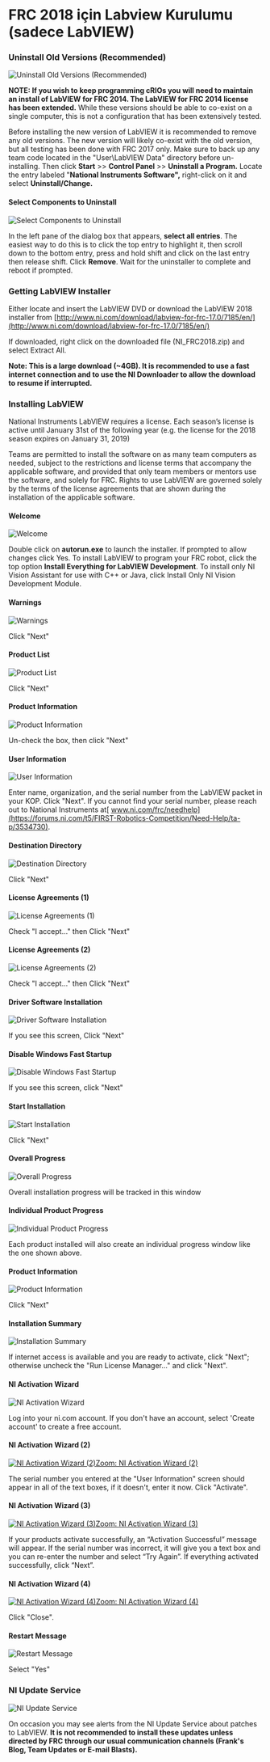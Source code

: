 # FRC 2018 için Labview Kurulumu \(sadece LabVIEW\)

### Uninstall Old Versions \(Recommended\) <a id="uninstall-old-versions-recommended"></a>

![Uninstall Old Versions \(Recommended\)](https://s3.amazonaws.com/screensteps_live/image_assets/assets/000/997/661/original/3eccbebf-2f8a-4aa3-961c-95bc80332f7f.png?1506531549)

**NOTE: If you wish to keep programming cRIOs you will need to maintain an install of LabVIEW for FRC 2014. The LabVIEW for FRC 2014 license has been extended.** While these versions should be able to co-exist on a single computer, this is not a configuration that has been extensively tested.

Before installing the new version of LabVIEW it is recommended to remove any old versions. The new version will likely co-exist with the old version, but all testing has been done with FRC 2017 only. Make sure to back up any team code located in the "User\LabVIEW Data" directory before un-installing. Then click **Start** &gt;&gt; **Control Panel** &gt;&gt; **Uninstall a Program.** Locate the entry labeled "**National Instruments Software",** right-click on it and select **Uninstall/Change.**

#### Select Components to Uninstall <a id="select-components-to-uninstall"></a>

![Select Components to Uninstall](https://s3.amazonaws.com/screensteps_live/image_assets/assets/000/997/686/original/95a54f3c-8f07-4310-8ce0-6de1caa74870.png?1506531562)

In the left pane of the dialog box that appears, **select all entries**. The easiest way to do this is to click the top entry to highlight it, then scroll down to the bottom entry, press and hold shift and click on the last entry then release shift. Click **Remove**. Wait for the uninstaller to complete and reboot if prompted.

### Getting LabVIEW Installer <a id="getting-labview-installer"></a>

Either locate and insert the LabVIEW DVD or download the LabVIEW 2018 installer from [http://www.ni.com/download/labview-for-frc-17.0/7185/en/](http://www.ni.com/download/labview-for-frc-17.0/7185/en/)

If downloaded, right click on the downloaded file \(NI\_FRC2018.zip\) and select Extract All.

**Note: This is a large download \(~4GB\). It is recommended to use a fast internet connection and to use the NI Downloader to allow the download to resume if interrupted.**

### Installing LabVIEW <a id="installing-labview"></a>

National Instruments LabVIEW requires a license. Each season’s license is active until January 31st of the following year \(e.g. the license for the 2018 season expires on January 31, 2019\)

Teams are permitted to install the software on as many team computers as needed, subject to the restrictions and license terms that accompany the applicable software, and provided that only team members or mentors use the software, and solely for FRC. Rights to use LabVIEW are governed solely by the terms of the license agreements that are shown during the installation of the applicable software.

#### Welcome <a id="welcome"></a>

![Welcome](https://s3.amazonaws.com/screensteps_live/image_assets/assets/000/997/666/original/511424e0-10a3-4b1e-ad3f-bc7e743206ad.png?1506531552)

Double click on **autorun.exe** to launch the installer. If prompted to allow changes click Yes. To install LabVIEW to program your FRC robot, click the top option **Install Everything for LabVIEW Development**. To install only NI Vision Assistant for use with C++ or Java, click Install Only NI Vision Development Module.

#### Warnings <a id="warnings"></a>

![Warnings](https://s3.amazonaws.com/screensteps_live/image_assets/assets/000/997/663/original/09e38f72-22b2-4480-a834-3461798c2b2c.png?1506531550)

Click "Next"

#### Product List <a id="product-list"></a>

![Product List](https://s3.amazonaws.com/screensteps_live/image_assets/assets/000/997/668/original/6e0841db-56dd-4c48-8646-683d8cc29e38.png?1506531553)

Click "Next"

#### Product Information <a id="product-information"></a>

![Product Information](https://s3.amazonaws.com/screensteps_live/image_assets/assets/000/997/669/original/9ea4e2fd-d384-4df8-86f8-4b198edb0f45.PNG?1506531553)

Un-check the box, then click "Next"

#### User Information <a id="user-information"></a>

![User Information](https://s3.amazonaws.com/screensteps_live/image_assets/assets/000/997/677/original/3ba70f46-ae4e-431a-a137-94d6de1f7af2.png?1506531557)

Enter name, organization, and the serial number from the LabVIEW packet in your KOP. Click "Next". If you cannot find your serial number, please reach out to National Instruments at[ www.ni.com/frc/needhelp](https://forums.ni.com/t5/FIRST-Robotics-Competition/Need-Help/ta-p/3534730).

#### Destination Directory <a id="destination-directory"></a>

![Destination Directory](https://s3.amazonaws.com/screensteps_live/image_assets/assets/000/997/667/original/95778298-5a9e-48b6-9a48-3983c8d583f6.png?1506531553)

Click "Next"

#### License Agreements \(1\) <a id="license-agreements-1"></a>

![License Agreements \(1\)](https://s3.amazonaws.com/screensteps_live/image_assets/assets/000/997/684/original/6eccf47c-53bb-444a-b2b6-5532ad8c2158.png?1506531561)

Check "I accept..." then Click "Next"

#### License Agreements \(2\) <a id="license-agreements-2"></a>

![License Agreements \(2\)](https://s3.amazonaws.com/screensteps_live/image_assets/assets/000/997/676/original/a284cffe-6971-4709-b1e4-5f2c9a6d9348.png?1506531557)

Check "I accept..." then Click "Next"

#### Driver Software Installation <a id="driver-software-installation"></a>

![Driver Software Installation](https://s3.amazonaws.com/screensteps_live/image_assets/assets/000/997/679/original/611d2c2f-bf39-4f1f-89f2-b106a4ea968f.png?1506531559)

If you see this screen, Click "Next"

#### Disable Windows Fast Startup <a id="disable-windows-fast-startup"></a>

![Disable Windows Fast Startup](https://s3.amazonaws.com/screensteps_live/image_assets/assets/000/997/683/original/f2751e50-cbe1-4d01-8ebf-aeacce412221.png?1506531560)

If you see this screen, click "Next"

#### Start Installation <a id="start-installation"></a>

![Start Installation](https://s3.amazonaws.com/screensteps_live/image_assets/assets/000/997/671/original/02e38d1c-581a-4daa-8e8d-45f003e04822.PNG?1506531554)

Click "Next"

#### Overall Progress <a id="overall-progress"></a>

![Overall Progress](https://s3.amazonaws.com/screensteps_live/image_assets/assets/000/997/675/original/63efd0dd-91c7-485b-a80a-641d8bdbcb4d.png?1506531556)

Overall installation progress will be tracked in this window

#### Individual Product Progress <a id="individual-product-progress"></a>

![Individual Product Progress](https://s3.amazonaws.com/screensteps_live/image_assets/assets/000/997/681/original/7ed87702-0bf2-4c83-ab59-c99227bfd461.png?1506531559)

Each product installed will also create an individual progress window like the one shown above.

#### Product Information <a id="product-information_1"></a>

![Product Information](https://s3.amazonaws.com/screensteps_live/image_assets/assets/000/997/689/original/455fa546-eb72-46d2-bed2-d056f0d7777b.png?1506531564)

Click "Next"

#### Installation Summary <a id="installation-summary"></a>

![Installation Summary](https://s3.amazonaws.com/screensteps_live/image_assets/assets/000/997/672/original/cf0a3f1c-6b15-42be-8a8d-24bbfee3be11.png?1506531555)

If internet access is available and you are ready to activate, click "Next"; otherwise uncheck the "Run License Manager..." and click "Next".

#### NI Activation Wizard <a id="ni-activation-wizard"></a>

![NI Activation Wizard](https://s3.amazonaws.com/screensteps_live/image_assets/assets/000/997/690/original/02dc6167-6afb-4c69-b0fd-49029b9a5727.png?1506531564)

Log into your ni.com account. If you don't have an account, select 'Create account' to create a free account.

#### NI Activation Wizard \(2\) <a id="ni-activation-wizard-2"></a>

[![NI Activation Wizard \(2\)](https://s3.amazonaws.com/screensteps_live/image_assets/assets/000/997/691/original/703bdfe0-f794-4a4c-8448-9eb0f8af23fb.png?1506531565)Zoom: NI Activation Wizard \(2\)](https://wpilib.screenstepslive.com/s/currentCS/m/labview/l/145005/show_image?image_id=997691)

The serial number you entered at the "User Information" screen should appear in all of the text boxes, if it doesn't, enter it now. Click "Activate".

#### NI Activation Wizard \(3\) <a id="ni-activation-wizard-3"></a>

[![NI Activation Wizard \(3\)](https://s3.amazonaws.com/screensteps_live/image_assets/assets/000/997/665/original/af4e1aca-1b5b-4403-bbd8-a5257ab0654e.png?1506531551)Zoom: NI Activation Wizard \(3\)](https://wpilib.screenstepslive.com/s/currentCS/m/labview/l/145005/show_image?image_id=997665)

If your products activate successfully, an “Activation Successful” message will appear. If the serial number was incorrect, it will give you a text box and you can re-enter the number and select “Try Again”. If everything activated successfully, click “Next”.

#### NI Activation Wizard \(4\) <a id="ni-activation-wizard-4"></a>

[![NI Activation Wizard \(4\)](https://s3.amazonaws.com/screensteps_live/image_assets/assets/000/997/678/original/6011dde3-eb61-4556-a465-88ffeef13311.png?1506531558)Zoom: NI Activation Wizard \(4\)](https://wpilib.screenstepslive.com/s/currentCS/m/labview/l/145005/show_image?image_id=997678)

Click "Close".

#### Restart Message <a id="restart-message"></a>

![Restart Message](https://s3.amazonaws.com/screensteps_live/image_assets/assets/000/997/688/original/198ee1a4-6742-4138-896a-68bd8d805e11.png?1506531563)

Select "Yes"

### NI Update Service <a id="ni-update-service"></a>

![NI Update Service](https://s3.amazonaws.com/screensteps_live/image_assets/assets/000/997/674/original/5afd8056-667b-4080-8f79-5984ecbf6f22.png?1506531556)

On occasion you may see alerts from the NI Update Service about patches to LabVIEW. **It is not recommended to install these updates unless directed by FRC through our usual communication channels \(Frank's Blog, Team Updates or E-mail Blasts\).**

